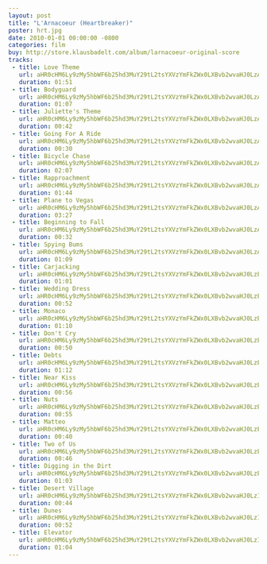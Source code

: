 ```yaml
---
layout: post
title: "L'Arnacoeur (Heartbreaker)"
poster: hrt.jpg
date: 2010-01-01 00:00:00 -0800
categories: film
buy: http://store.klausbadelt.com/album/larnacoeur-original-score
tracks:
 - title: Love Theme
   url: aHR0cHM6Ly9zMy5hbWF6b25hd3MuY29tL2tsYXVzYmFkZWx0LXBvb2wvaHJ0LzAxIExvdmUgVGhlbWUubXAz
   duration: 01:51
 - title: Bodyguard
   url: aHR0cHM6Ly9zMy5hbWF6b25hd3MuY29tL2tsYXVzYmFkZWx0LXBvb2wvaHJ0LzAyIEJvZHlndWFyZC5tcDM=
   duration: 01:07
 - title: Juliette's Theme
   url: aHR0cHM6Ly9zMy5hbWF6b25hd3MuY29tL2tsYXVzYmFkZWx0LXBvb2wvaHJ0LzAzIEp1bGlldHRlJ3MgVGhlbWUubXAz
   duration: 00:42
 - title: Going For A Ride
   url: aHR0cHM6Ly9zMy5hbWF6b25hd3MuY29tL2tsYXVzYmFkZWx0LXBvb2wvaHJ0LzA0IEdvaW5nIEZvciBBIFJpZGUubXAz
   duration: 00:30
 - title: Bicycle Chase
   url: aHR0cHM6Ly9zMy5hbWF6b25hd3MuY29tL2tsYXVzYmFkZWx0LXBvb2wvaHJ0LzA1IEJpY3ljbGUgQ2hhc2UubXAz
   duration: 02:07
 - title: Rapproachment
   url: aHR0cHM6Ly9zMy5hbWF6b25hd3MuY29tL2tsYXVzYmFkZWx0LXBvb2wvaHJ0LzA2IFJhcHByb2FjaG1lbnQubXAz
   duration: 01:44
 - title: Plane to Vegas
   url: aHR0cHM6Ly9zMy5hbWF6b25hd3MuY29tL2tsYXVzYmFkZWx0LXBvb2wvaHJ0LzA3IFBsYW5lIHRvIFZlZ2FzLm1wMw==
   duration: 03:27
 - title: Beginning to Fall
   url: aHR0cHM6Ly9zMy5hbWF6b25hd3MuY29tL2tsYXVzYmFkZWx0LXBvb2wvaHJ0LzA4IEJlZ2lubmluZyB0byBGYWxsLm1wMw==
   duration: 00:32
 - title: Spying Bums
   url: aHR0cHM6Ly9zMy5hbWF6b25hd3MuY29tL2tsYXVzYmFkZWx0LXBvb2wvaHJ0LzA5IFNweWluZyBCdW1zLm1wMw==
   duration: 01:09
 - title: Carjacking
   url: aHR0cHM6Ly9zMy5hbWF6b25hd3MuY29tL2tsYXVzYmFkZWx0LXBvb2wvaHJ0LzEwIENhcmphY2tpbmcubXAz
   duration: 01:01
 - title: Wedding Dress
   url: aHR0cHM6Ly9zMy5hbWF6b25hd3MuY29tL2tsYXVzYmFkZWx0LXBvb2wvaHJ0LzExIFdlZGRpbmcgRHJlc3MubXAz
   duration: 00:52
 - title: Monaco
   url: aHR0cHM6Ly9zMy5hbWF6b25hd3MuY29tL2tsYXVzYmFkZWx0LXBvb2wvaHJ0LzEyIE1vbmFjby5tcDM=
   duration: 01:10
 - title: Don't Cry
   url: aHR0cHM6Ly9zMy5hbWF6b25hd3MuY29tL2tsYXVzYmFkZWx0LXBvb2wvaHJ0LzEzIERvbid0IENyeS5tcDM=
   duration: 00:50
 - title: Debts
   url: aHR0cHM6Ly9zMy5hbWF6b25hd3MuY29tL2tsYXVzYmFkZWx0LXBvb2wvaHJ0LzE0IERlYnRzLm1wMw==
   duration: 01:12
 - title: Near Kiss
   url: aHR0cHM6Ly9zMy5hbWF6b25hd3MuY29tL2tsYXVzYmFkZWx0LXBvb2wvaHJ0LzE1IE5lYXIgS2lzcy5tcDM=
   duration: 00:56
 - title: Nuts
   url: aHR0cHM6Ly9zMy5hbWF6b25hd3MuY29tL2tsYXVzYmFkZWx0LXBvb2wvaHJ0LzE2IE51dHMubXAz
   duration: 00:55
 - title: Matteo
   url: aHR0cHM6Ly9zMy5hbWF6b25hd3MuY29tL2tsYXVzYmFkZWx0LXBvb2wvaHJ0LzE3IE1hdHRlby5tcDM=
   duration: 00:40
 - title: Two of Us
   url: aHR0cHM6Ly9zMy5hbWF6b25hd3MuY29tL2tsYXVzYmFkZWx0LXBvb2wvaHJ0LzE4IFR3byBvZiBVcy5tcDM=
   duration: 00:46
 - title: Digging in the Dirt
   url: aHR0cHM6Ly9zMy5hbWF6b25hd3MuY29tL2tsYXVzYmFkZWx0LXBvb2wvaHJ0LzE5IERpZ2dpbmcgaW4gdGhlIERpcnQubXAz
   duration: 01:03
 - title: Desert Village
   url: aHR0cHM6Ly9zMy5hbWF6b25hd3MuY29tL2tsYXVzYmFkZWx0LXBvb2wvaHJ0LzIwIERlc2VydCBWaWxsYWdlLm1wMw==
   duration: 00:44
 - title: Dunes
   url: aHR0cHM6Ly9zMy5hbWF6b25hd3MuY29tL2tsYXVzYmFkZWx0LXBvb2wvaHJ0LzIxIER1bmVzLm1wMw==
   duration: 00:52
 - title: Elevator
   url: aHR0cHM6Ly9zMy5hbWF6b25hd3MuY29tL2tsYXVzYmFkZWx0LXBvb2wvaHJ0LzIyIEVsZXZhdG9yLm1wMw==
   duration: 01:04
---
```

